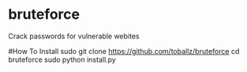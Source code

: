 # bruteforce
Crack passwords for vulnerable webites


#How To Install
sudo git clone https://github.com/toballz/bruteforce
cd bruteforce
sudo python install.py
